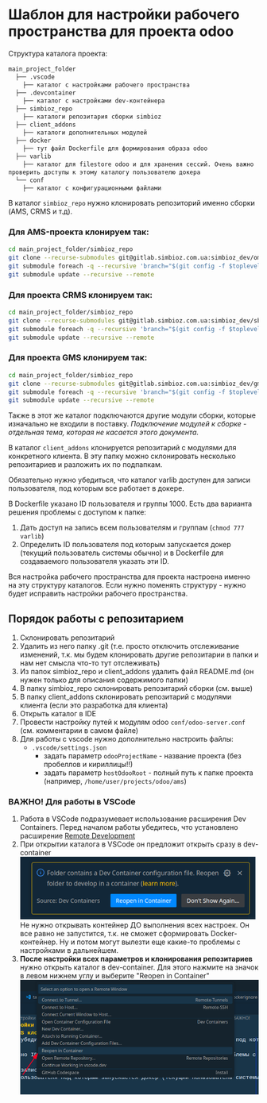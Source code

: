 # Шаблон для настройки рабочего пространства для проекта odoo

Структура каталога проекта:

```
main_project_folder
  ├── .vscode
    ├── каталог с настройками рабочего пространства
  ├── .devcontainer
    ├── каталог с настройками dev-контейнера
  ├── simbioz_repo
    ├── каталоги репозитария сборки simbioz
  ├── client_addons
    ├── каталоги дополнительных модулей
  ├── docker
    ├── тут файл Dockerfile для формирования образа odoo
  ├── varlib
    ├── каталог для filestore odoo и для хранения сессий. Очень важно проверить доступы к этому каталогу пользователю докера
  └── conf
    ├── каталог с конфигурационными файлами
```

В каталог `simbioz_repo` нужно клонировать репозиторий именно сборки (AMS, CRMS и т.д).

### Для AMS-проекта клонируем так:

```bash
cd main_project_folder/simbioz_repo
git clone --recurse-submodules git@gitlab.simbioz.com.ua:simbioz_dev/oms.git .
git submodule foreach -q --recursive 'branch="$(git config -f $toplevel/.gitmodules submodule.$name.branch)"; git checkout $branch'
git submodule update --recursive --remote
```

### Для проекта CRMS клонируем так:

```bash
cd main_project_folder/simbioz_repo
git clone --recurse-submodules git@gitlab.simbioz.com.ua:simbioz_dev/sbe.git .
git submodule foreach -q --recursive 'branch="$(git config -f $toplevel/.gitmodules submodule.$name.branch)"; git checkout $branch'
git submodule update --recursive --remote
```

### Для проекта GMS клонируем так:

```bash
cd main_project_folder/simbioz_repo
git clone --recurse-submodules git@gitlab.simbioz.com.ua:simbioz_dev/gms.git .
git submodule foreach -q --recursive 'branch="$(git config -f $toplevel/.gitmodules submodule.$name.branch)"; git checkout $branch'
git submodule update --recursive --remote
```

Также в этот же каталог подключаются другие модули сборки, которые изначально не входили в поставку.
_Подключение модулей к сборке - отдельная тема, которая не касается этого документа._

В каталог `client_addons` клонируется репозитарий с модулями для конкретного клиента. В эту
папку можно склонировать несколько репозитариев и разложить их по подпапкам. <br/>

Обязательно нужно убедиться, что каталог varlib доступен для записи пользователя, под которым все работает в докере. <br/>

В Dockerfile указано ID пользователя и группы 1000. Есть два варианта решения проблемы с доступом к папке:

1. Дать доступ на запись всем пользователям и группам (`chmod 777 varlib`)
2. Определить ID пользователя под которым запускается докер (текущий пользователь системы обычно) и в Dockerfile для создаваемого пользователя указать эти ID.

Вся настройка рабочего пространства для проекта настроена именно на эту структуру каталогов. Если нужно поменять структуру - нужно будет исправить настройки рабочего пространства.

## Порядок работы с репозитарием

1. Склонировать репозитарий
2. Удалить из него папку .git (т.е. просто отключить отслеживание изменений, т.к. мы будем клонировать другие репозитарии в папки и нам нет смысла что-то тут отслеживать)
3. Из папок simbioz_repo и client_addons удалить файл README.md (он нужен только для описания содержимого папки)
4. В папку simbioz_repo склонировать репозитарий сборки (см. выше)
5. В папку client_addons склонировать репозитарий с модулями клиента (если это разработка для клиента)
6. Открыть каталог в IDE
7. Провести настройку путей к модулям odoo `conf/odoo-server.conf` (см. комментарии в самом файле)
8. Для работы с vscode нужно дополнительно настроить файлы:
   - `.vscode/settings.json`
     - задать параметр `odooProjectName` - название проекта (без пробеллов и кириллицы!!)
     - задать параметр `hostOdooRoot` - полный путь к папке проекта (например, `/home/user/projects/odoo/ams`)

### ВАЖНО! Для работы в VSCode

1. Работа в VSCode подразумевает использование расширения Dev Containers. Перед началом работы убедитесь, что установлено расширение [Remote Development](https://marketplace.visualstudio.com/items?itemName=ms-vscode-remote.vscode-remote-extensionpack)
2. При открытии каталога в VSCode он предложит открыть сразу в dev-container
   ![alt text](docs/2024-03-31_17-44.png)
   Не нужно открывать контейнер ДО выполнения всех настроек. Он все равно не запустится, т.к. не сможет сформировать Docker-контейнер. Ну и потом могут вылезти еще какие-то проблемы с настройками в дальнейшем.
3. **После настройки всех параметров и клонирования репозитариев** нужно открыть каталог в dev-container. Для этого нажмите на значок в левом нижнем углу и выберите "Reopen in Container"
   ![alt text](docs/2024-03-31_17-54.png)
